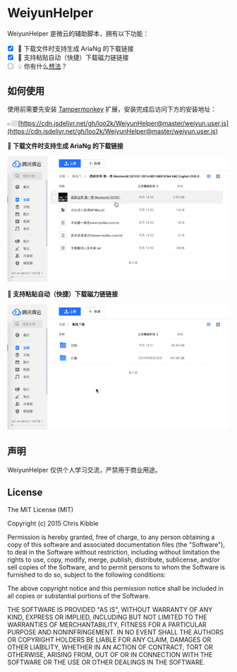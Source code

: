 # WeiyunHelper

WeiyunHelper 是微云的辅助脚本，拥有以下功能：

- [x] 🔗 下载文件时支持生成 AriaNg 的下载链接
- [x] 🧲 支持粘贴自动（快捷）下载磁力链链接
- [ ] 💡 你有什么[想法](https://github.com/loo2k/WeiyunHelper/issues)？

## 如何使用

使用前需要先安装 [Tampermonkey](https://chrome.google.com/webstore/detail/tampermonkey/dhdgffkkebhmkfjojejmpbldmpobfkfo) 扩展，安装完成后访问下方的安装地址：

👉🏼[https://cdn.jsdelivr.net/gh/loo2k/WeiyunHelper@master/weiyun.user.js](https://cdn.jsdelivr.net/gh/loo2k/WeiyunHelper@master/weiyun.user.js)

**🔗 下载文件时支持生成 AriaNg 的下载链接**

![aria2](./screenshots/aria2.gif)

**🧲 支持粘贴自动（快捷）下载磁力链链接**

![paste](./screenshots/paste-detect.gif)

## 声明

WeiyunHelper 仅供个人学习交流，严禁用于商业用途。

## License
 
The MIT License (MIT)

Copyright (c) 2015 Chris Kibble

Permission is hereby granted, free of charge, to any person obtaining a copy of this software and associated documentation files (the "Software"), to deal in the Software without restriction, including without limitation the rights to use, copy, modify, merge, publish, distribute, sublicense, and/or sell copies of the Software, and to permit persons to whom the Software is furnished to do so, subject to the following conditions:

The above copyright notice and this permission notice shall be included in all copies or substantial portions of the Software.

THE SOFTWARE IS PROVIDED "AS IS", WITHOUT WARRANTY OF ANY KIND, EXPRESS OR IMPLIED, INCLUDING BUT NOT LIMITED TO THE WARRANTIES OF MERCHANTABILITY, FITNESS FOR A PARTICULAR PURPOSE AND NONINFRINGEMENT. IN NO EVENT SHALL THE AUTHORS OR COPYRIGHT HOLDERS BE LIABLE FOR ANY CLAIM, DAMAGES OR OTHER LIABILITY, WHETHER IN AN ACTION OF CONTRACT, TORT OR OTHERWISE, ARISING FROM, OUT OF OR IN CONNECTION WITH THE SOFTWARE OR THE USE OR OTHER DEALINGS IN THE SOFTWARE.